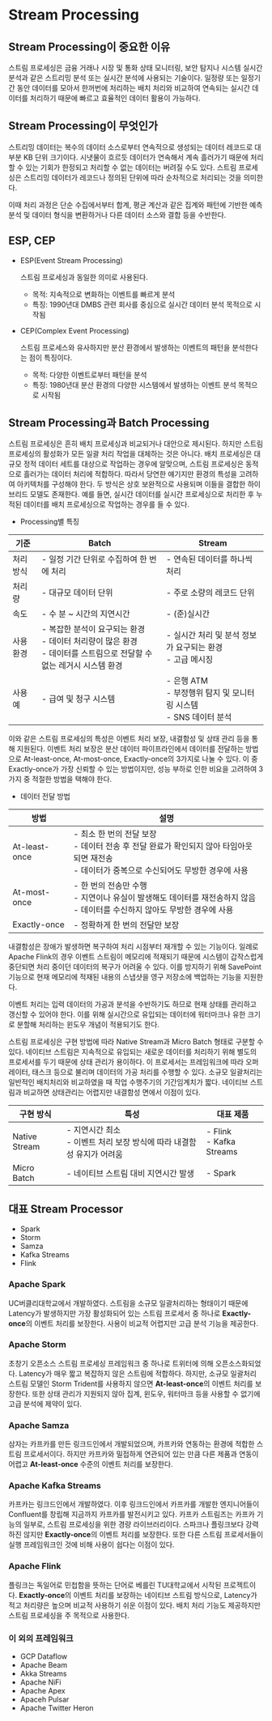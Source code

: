 # Stream Processing

## Stream Processing이 중요한 이유

스트림 프로세싱은 금융 거래나 시장 및 통화 상태 모니터링, 보안 탐지나 시스템 실시간 분석과 같은 스트리밍 분석 또는 실시간 분석에 사용되는 기술이다. 일정량 또는 일정기간 동안 데이터를 모아서 한꺼번에 처리하는 배치 처리와 비교하여 연속되는 실시간 데이터를 처리하기 때문에 빠르고 효율적인 데이터 활용이 가능하다.



## Stream Processing이 무엇인가

스트리밍 데이터는 복수의 데이터 소스로부터 연속적으로 생성되는 데이터 레코드로 대부분 KB 단위 크기이다. 시냇물이 흐르듯 데이터가 연속해서 계속 흘러가기 때문에 처리할 수 있는 기회가 한정되고 처리할 수 없는 데이터는 버려질 수도 있다. 스트림 프로세싱은 스트리밍 데이터가 레코드나 정의된 단위에 따라 순차적으로 처리되는 것을 의미한다. 

이때 처리 과정은 단순 수집에서부터 합계, 평균 계산과 같은 집계와 패턴에 기반한 예측 분석 및 데이터 형식을 변환하거나 다른 데이터 소스와 결합 등을 수반한다.



## ESP, CEP

- ESP(Event Stream Processing)

    스트림 프로세싱과 동일한 의미로 사용된다.

    - 목적: 지속적으로 변화하는 이벤트를 빠르게 분석
    - 특징: 1990년대 DMBS 관련 회사를 중심으로 실시간 데이터 분석 목적으로 시작됨

- CEP(Complex Event Processing)

    스트림 프로세스와 유사하지만 분산 환경에서 발생하는 이벤트의 패턴을 분석한다는 점이 특징이다.

    - 목적: 다양한 이벤트로부터 패턴을 분석
    - 특징: 1980년대 분산 환경의 다양한 시스템에서 발생하는 이벤트 분석 목적으로 시작됨

    

## Stream Processing과 Batch Processing

스트림 프로세싱은 흔히 배치 프로세싱과 비교되거나 대안으로 제시된다. 하지만 스트림 프로세싱의 활성화가 모든 일괄 처리 작업을 대체하는 것은 아니다. 배치 프로세싱은 대규모 정적 데이터 세트를 대상으로 작업하는 경우에 알맞으며, 스트림 프로세싱은 동적으로 흘러가는 데이터 처리에 적합하다. 따라서 당연한 얘기지만 환경의 특성을 고려하여 아키텍처를 구성해야 한다. 두 방식은 상호 보완적으로 사용되며 이들을 결합한 하이브리드 모델도 존재한다. 예를 들면, 실시간 데이터를 실시간 프로세싱으로 처리한 후 누적된 데이터를 배치 프로세싱으로 작업하는 경우를 들 수 있다.

- Processing별 특징

| 기준      | Batch                                                        | Stream                                                       |
| --------- | ------------------------------------------------------------ | ------------------------------------------------------------ |
| 처리 방식 | - 일정 기간 단위로 수집하여 한 번에 처리                     | - 연속된 데이터를 하나씩 처리                                |
| 처리량    | - 대규모 데이터 단위                                         | - 주로 소량의 레코드 단위                                    |
| 속도      | - 수 분 ~ 시간의 지연시간                                    | - (준)실시간                                                 |
| 사용환경  | - 복잡한 분석이 요구되는 환경<br />- 데이터 처리량이 많은 환경<br />- 데이터를 스트림으로 전달할 수 없는 레거시 시스템 환경 | - 실시간 처리 및 분석 정보가 요구되는 환경<br />- 고급 메시징 |
| 사용 예   | - 급여 및 청구 시스템                                        | - 은행 ATM<br />- 부정행위 탐지 및 모니터링 시스템<br />- SNS 데이터 분석 |



이와 같은 스트림 프로세싱의 특성은 이벤트 처리 보장, 내결함성 및 상태 관리 등을 통해 지원된다. 이벤트 처리 보장은 분산 데이터 파이프라인에서 데이터를 전달하는 방법으로 At-least-once, At-most-once, Exactly-once의 3가지로 나눌 수 있다. 이 중 Exactly-once가 가장 신뢰할 수 있는 방법이지만, 성능 부하로 인한 비요을 고려하여 3가지 중 적절한 방법을 택해야 한다.

- 데이터 전달 방법

| 방법          | 설명                                                         |
| ------------- | ------------------------------------------------------------ |
| At-least-once | - 최소 한 번의 전달 보장<br />- 데이터 전송 후 전달 완료가 확인되지 않아 타임아웃되면 재전송<br />- 데이터가 중복으로 수신되어도 무방한 경우에 사용 |
| At-most-once  | - 한 번의 전송만 수행<br />- 지연이나 유실이 발생해도 데이터를 재전송하지 않음<br />- 데이터를 수신하지 않아도 무방한 경우에 사용 |
| Exactly-once  | - 정확하게 한 번의 전달만 보장                               |



내결함성은 장애가 발생하면 복구하여 처리 시점부터 재개할 수 있는 기능이다. 일례로 Apache Flink의 경우 이벤트 스트림이 메모리에 적재되기 때문에 시스템이 갑작스럽게 중단되면 처리 중이던 데이터의 복구가 어려울 수 있다. 이를 방지하기 위해 SavePoint 기능으로 현재 메모리에 적재된 내용의 스냅샷을 영구 저장소에 백업하는 기능을 지원한다.

이벤트 처리는 입력 데이터의 가공과 분석을 수반하기도 하므로 현재 상태를 관리하고 갱신할 수 있어야 한다. 이를 위해 실시간으로 유입되는 데이터에 워터마크나 유한 크기로 분할해 처리하는 윈도우 개념이 적용되기도 한다.

스트림 프로세싱은 구현 방법에 따라 Native Stream과 Micro Batch 형태로 구분할 수 있다. 네이티브 스트림은 지속적으로 유입되는 새로운 데이터를 처리하기 위해 별도의 프로세서를 두기 때문에 상태 관리가 용이하다. 이 프로세서는 프레임워크에 따라 오퍼레이터, 태스크 등으로 불리며 데이터의 가공 처리를 수행할 수 있다. 소규모 일괄처리는 일반적인 배치처리와 비교하였을 때 작업 수행주기의 기간임계치가 짧다. 네이티브 스트림과 비교하면 상태관리는 어렵지만 내결함성 면에서 이점이 있다.

| 구현 방식     | 특성                                                         | 대표 제품                    |
| ------------- | ------------------------------------------------------------ | ---------------------------- |
| Native Stream | - 지연시간 최소<br />- 이벤트 처리 보장 방식에 따라 내결함성 유지가 어려움 | - Flink<br />- Kafka Streams |
| Micro Batch   | - 네이티브 스트림 대비 지연시간 발생                         | - Spark                      |



## 대표 Stream Processor

- Spark
- Storm
- Samza
- Kafka Streams
- Flink



### Apache Spark

UC버클리대학교에서 개발하였다. 스트림을 소규모 일괄처리하는 형태이기 때문에 Latency가 발생하지만 가장 활성화되어 있는 스트림 프로세서 중 하나로 **Exactly-once**의 이벤트 처리를 보장한다. 사용이 비교적 어렵지만 고급 분석 기능을 제공한다.

### Apache Storm

초창기 오픈소스 스트림 프로세싱 프레임워크 중 하나로 트위터에 의해 오픈소스화되었다. Latency가 매우 짧고 복잡하지 않은 스트림에 적합하다. 하지만, 소규모 일괄처리 스트림 모델인 Storm Trident를 사용하지 않으면 **At-least-once**의 이벤트 처리를 보장한다. 또한 상태 관리가 지원되지 않아 집계, 윈도우, 워터마크 등을 사용할 수 없기에 고급 분석에 제약이 있다.

### Apache Samza

삼자는 카프카를 만든 링크드인에서 개발되었으며, 카프카와 연동하는 환경에 적합한 스트림 프로세서이다. 하지만 카프카와 밀접하게 연관되어 있는 만큼 다른 제품과 연동이 어렵고 **At-least-once** 수준의 이벤트 처리를 보장한다.

### Apache Kafka Streams

카프카는 링크드인에서 개발하였다. 이후 링크드인에서 카프카를 개발한 엔지니어들이 Confluent를 창립해 지금까지 카프카를 발전시키고 있다. 카프카 스트림즈는 카프카 기능의 일부로, 스트림 프로세싱을 위한 경량 라이브러리이다. 스파크나 플링크보다 강력하진 않지만 **Exactly-once**의 이벤트 처리를 보장한다. 또한 다른 스트림 프로세서들이 실행 프레임워크인 것에 비해 사용이 쉽다는 이점이 있다.

### Apache Flink

플링크는 독일어로 민첩함을 뜻하는 단어로 베를린 TU대학교에서 시작된 프로젝트이다. **Exactly-once**의 이벤트 처리를 보장하는 네이티브 스트림 방식으로, Latency가 적고 처리량은 높으며 비교적 사용하기 쉬운 이점이 있다. 배치 처리 기능도 제공하지만 스트림 프로세싱을 주 목적으로 사용한다.

### 이 외의 프레임워크

- GCP Dataflow
- Apache Beam
- Akka Streams
- Apache NiFi
- Apache Apex
- Apaceh Pulsar
- Apache Twitter Heron